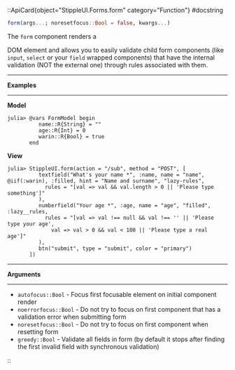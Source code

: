 

::ApiCard{object="StippleUI.Forms.form" category="Function"}
#docstring


```julia
form(args...; noresetfocus::Bool = false, kwargs...)
```

The `form` component renders a <form> DOM element and allows you to easily validate child form components (like `input`, `select` or your `field` wrapped components) that have the internal validation (NOT the external one) through rules associated with them.

---

**Examples**

---

**Model**

```julia-repl
julia> @vars FormModel begin
          name::R{String} = ""
          age::R{Int} = 0
          warin::R{Bool} = true
       end
```

**View**

```julia-repl
julia> StippleUI.form(action = "/sub", method = "POST", [
          textfield("What's your name *", :name, name = "name", @iif(:warin), :filled, hint = "Name and surname", "lazy-rules",
            rules = "[val => val && val.length > 0 || 'Please type something']"
          ),
          numberfield("Your age *", :age, name = "age", "filled", :lazy__rules,
            rules = "[val => val !== null && val !== '' || 'Please type your age',
              val => val > 0 && val < 100 || 'Please type a real age']"
          ),
          btn("submit", type = "submit", color = "primary")
       ])
```

---

**Arguments**

---

  * `autofocus::Bool` - Focus first focusable element on initial component render
  * `noerrorfocus::Bool` - Do not try to focus on first component that has a validation error when submitting form
  * `noresetfocus::Bool` - Do not try to focus on first component when resetting form
  * `greedy::Bool` - Validate all fields in form (by default it stops after finding the first invalid field with synchronous validation)

::
